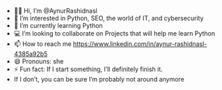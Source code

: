 - 🫶🏻 Hi, I’m @AynurRashidnasl
- 👀 I’m interested in Python, SEO, the world of IT, and cybersecurity 
- 🌱 I’m currently learning Python 
- 💻 I’m looking to collaborate on Projects that will help me learn Python
- 📫 How to reach me https://www.linkedin.com/in/aynur-rashidnasl-4385a92b5 
- 😄 Pronouns: she
- ⚡ Fun fact: If I start something, I’ll definitely finish it.
- If I don’t, you can be sure I’m probably not around anymore

<!---
AynurRashidnasl/AynurRashidnasl is a ✨ special ✨ repository because its `README.md` (this file) appears on your GitHub profile.
You can click the Preview link to take a look at your changes.
--->

